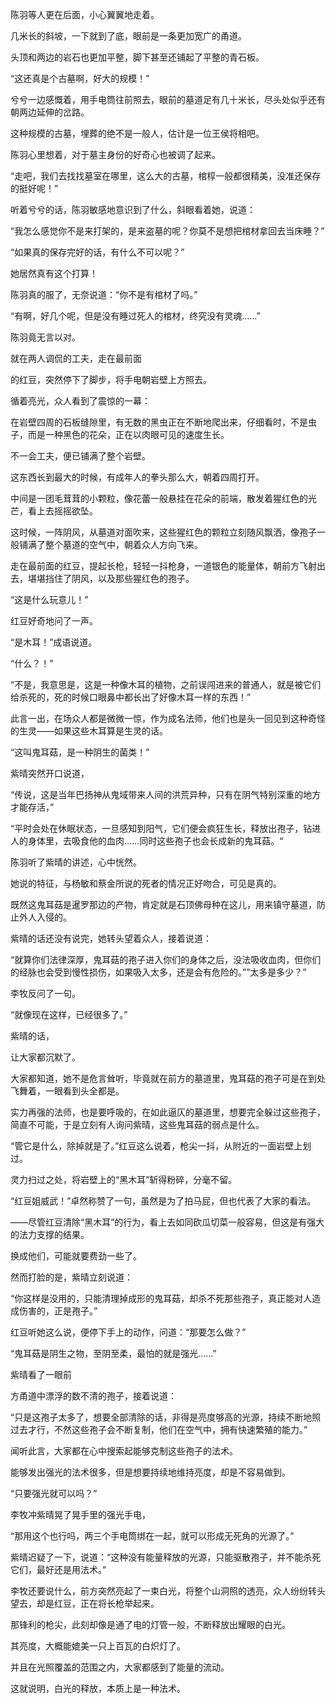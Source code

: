 陈羽等人更在后面，小心翼翼地走着。

几米长的斜坡，一下就到了底，眼前是一条更加宽广的甬道。

头顶和两边的岩石也更加平整，脚下甚至还铺起了平整的青石板。

“这还真是个古墓啊，好大的规模！”

兮兮一边感慨着，用手电筒往前照去，眼前的墓道足有几十米长，尽头处似乎还有朝两边延伸的岔路。

这种规模的古墓，埋葬的绝不是一般人，估计是一位王侯将相吧。

陈羽心里想着，对于墓主身份的好奇心也被调了起来。

“走吧，我们去找找墓室在哪里，这么大的古墓，棺椁一般都很精美，没准还保存的挺好呢！”

听着兮兮的话，陈羽敏感地意识到了什么，斜眼看着她，说道：

“我怎么感觉你不是来打架的，是来盗墓的呢？你莫不是想把棺材拿回去当床睡？”

“如果真的保存完好的话，有什么不可以呢？”

她居然真有这个打算！

陈羽真的服了，无奈说道：“你不是有棺材了吗。”

“有啊，好几个呢，但是没有睡过死人的棺材，终究没有灵魂……”

陈羽竟无言以对。

就在两人调侃的工夫，走在最前面

的红豆，突然停下了脚步，将手电朝岩壁上方照去。

循着亮光，众人看到了震惊的一幕：

在岩壁四周的石板缝隙里，有无数的黑虫正在不断地爬出来，仔细看时，不是虫子，而是一种黑色的花朵，正在以肉眼可见的速度生长。

不一会工夫，便已铺满了整个岩壁。

这东西长到最大的时候，有成年人的拳头那么大，朝着四周打开。

中间是一团毛茸茸的小颗粒，像花蕾一般悬挂在花朵的前端，散发着猩红色的光芒，看上去摇摇欲坠。

这时候，一阵阴风，从墓道对面吹来，这些猩红色的颗粒立刻随风飘洒，像孢子一般铺满了整个墓道的空气中，朝着众人方向飞来。

走在最前面的红豆，提起长枪，轻轻一抖枪身，一道银色的能量体，朝前方飞射出去，堪堪挡住了阴风，以及那些猩红色的孢子。

“这是什么玩意儿！”

红豆好奇地问了一声。

“是木耳！”成语说道。

“什么？！”

“不是，我意思是，这是一种像木耳的植物，之前误闯进来的普通人，就是被它们给杀死的，死的时候口眼鼻中都长出了好像木耳一样的东西！”

此言一出，在场众人都是微微一惊，作为成名法师，他们也是头一回见到这种奇怪的生灵——如果这些木耳算是生灵的话。

“这叫鬼耳菇，是一种阴生的菌类！”

紫晴突然开口说道，

“传说，这是当年巴扬神从鬼域带来人间的洪荒异种，只有在阴气特别深重的地方才能存活，”

“平时会处在休眠状态，一旦感知到阳气，它们便会疯狂生长，释放出孢子，钻进人的身体里，去吸食他的血肉……同时这些孢子也会长成新的鬼耳菇。“

陈羽听了紫晴的讲述，心中恍然。

她说的特征，与杨敏和蔡金所说的死者的情况正好吻合，可见是真的。

既然这鬼耳菇是暹罗那边的产物，肯定就是石顶佛母种在这儿，用来镇守墓道，防止外人入侵的。

紫晴的话还没有说完，她转头望着众人，接着说道：

“就算你们法律深厚，鬼耳菇的孢子进入你们的身体之后，没法吸收血肉，但你们的经脉也会受到慢性损伤，如果吸入太多，还是会有危险的。””太多是多少？”

李牧反问了一句。

“就像现在这样，已经很多了。”

紫晴的话，

让大家都沉默了。

大家都知道，她不是危言耸听，毕竟就在前方的墓道里，鬼耳菇的孢子可是在到处飞舞着，一眼看到头全都是。

实力再强的法师，也是要呼吸的，在如此逼仄的墓道里，想要完全躲过这些孢子，简直不可能，于是立刻有人询问紫晴，这些鬼耳菇的弱点是什么。

“管它是什么，除掉就是了。”红豆这么说着，枪尖一抖，从附近的一面岩壁上划过。

灵力扫过之处，将岩壁上的“黑木耳”斩得粉碎，分毫不留。

“红豆姐威武！”卓然称赞了一句，虽然是为了拍马屁，但也代表了大家的看法。

——尽管红豆清除“黑木耳”的行为，看上去如同砍瓜切菜一般容易，但这是有强大的法力支撑的结果。

换成他们，可能就要费劲一些了。

然而打脸的是，紫晴立刻说道：

“你这样是没用的，只能清理掉成形的鬼耳菇，却杀不死那些孢子，真正能对人造成伤害的，正是孢子。”

红豆听她这么说，便停下手上的动作，问道：“那要怎么做？”

“鬼耳菇是阴生之物，至阴至柔，最怕的就是强光……”

紫晴看了一眼前

方甬道中漂浮的数不清的孢子，接着说道：

“只是这孢子太多了，想要全部清除的话，非得是亮度够高的光源，持续不断地照过去才行，不然这些孢子会不断复制，他们在空气中，拥有快速繁殖的能力。”

闻听此言，大家都在心中搜索起能够克制这些孢子的法术。

能够发出强光的法术很多，但是想要持续地维持亮度，却是不容易做到。

“只要强光就可以吗？”

李牧冲紫晴晃了晃手里的强光手电，

“那用这个也行吗，两三个手电筒绑在一起，就可以形成无死角的光源了。”

紫晴迟疑了一下，说道：“这种没有能量释放的光源，只能驱散孢子，并不能杀死它们，最好还是用法术。”

李牧还要说什么，前方突然亮起了一束白光，将整个山洞照的透亮，众人纷纷转头望去，却是红豆，正在将长枪举起来。

那锋利的枪尖，此刻却像是通了电的灯管一般，不断释放出耀眼的白光。

其亮度，大概能媲美一只上百瓦的白炽灯了。

并且在光照覆盖的范围之内，大家都感到了能量的流动。

这就说明，白光的释放，本质上是一种法术。

